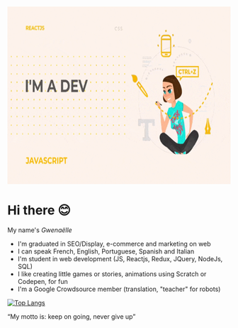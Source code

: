 
<img src="https://github.com/Gwenishere/Gwenishere/blob/master/Video%20Full%20HD%201920x1080%20px%20(1).gif" width=800px, height=400px>

# Hi there 😊

<span>My name's *Gwenaëlle*</span>

-  I'm graduated in SEO/Display, e-commerce and marketing on web
-  I can speak French, English, Portuguese, Spanish and Italian
-  I'm student in web development (JS, Reactjs, Redux, JQuery, NodeJs, SQL)
-  I like creating little games or stories, animations using Scratch or Codepen, for fun 
-  I'm a Google Crowdsource member (translation, "teacher" for robots)


[![Top Langs](https://github-readme-stats.vercel.app/api/top-langs/?username=Gwenishere&layout=compact)](https://github.com/Gwenishere/github-readme-stats)


<q font-size=20px>My motto is: keep on going, never give up</q>



